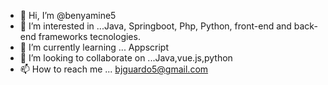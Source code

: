 - 👋 Hi, I’m @benyamine5
- 👀 I’m interested in ...Java, Springboot, Php, Python, front-end and back-end frameworks tecnologies.
- 🌱 I’m currently learning ... Appscript
- 💞️ I’m looking to collaborate on ...Java,vue.js,python
- 📫 How to reach me ... bjguardo5@gmail.com

<!---
✨benyamine5/benyamine5✨

--->
